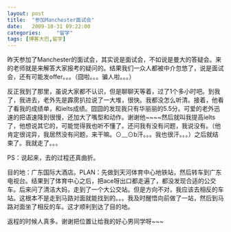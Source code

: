 ```yaml
---
layout: post
title:  "参加Manchester面试会"
date:   2009-10-31 09:22:00
categories: 	"留学"
tags: [博客大巴,留学]
---
```

昨天参加了Manchester的面试会，其实说是面试会，不如说是曼大的答疑会。来的老师就是来解答大家报考的疑问的。结果我们一众人都被中介忽悠了，说是面试会，还有可能发offer。。。（囧啦。。。骗人啦。。。）

反正我到了那里，虽说大家都不认识，但是聊聊天等着，过了1个多小时吧。到我了，我进去，老外先是霹雳扒拉说了一大堆，很快。我都没怎么听清。接着，他看了看我的成绩单，和ielts成绩。囧囧的发现我只有华丽丽的5.5分。可爱的老外迅速的把语速降到很慢，还加大了嘴型和动作。谢谢他~~~~然后就叫我提高ielts了，他想说其它的，可能觉得我也听不懂了。还问我有没有问题，我说没有。（他肯定很诧异，我居然没有问题，来干嘛。⊙﹏⊙b汗。。。我也很汗。。。）之后就结束了。我就走了。。。

PS：说起来，去的过程还真曲折。

目的地：广东国际大酒店。PLAN：先做到天河体育中心地铁站，然后转车到广东电视台。结果到了体育中心之后，把ace呀出口都走遍了，都没发现合适的公交车。后来问了清洁大妈，走到了一个大公交站。但是方向不对，我应该去相反的车站。这根本不是走到马路对面就能找到的。。。我及时醒悟向前做了一站，然后到马路对面坐了相反的车。这才顺利到达了目的地。

返程的时候人真多。谢谢把位置让给我的好心男同学呀~~~


